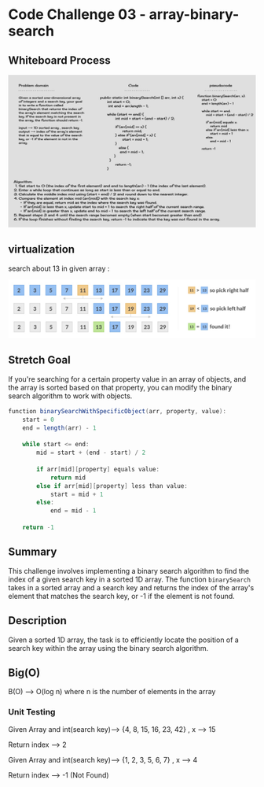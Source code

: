 # Code Challenge 03 - array-binary-search

## Whiteboard Process

![codeChalleng02](./whiteBordForBinarySearch.png)

## virtualization

search about 13 in given array :

![virtualization](./binary-search-1.jpg)

## Stretch Goal

If you're searching for a certain property value in an array of objects, and the array is sorted based on that property, you can modify the binary search algorithm to work with objects.

```java
function binarySearchWithSpecificObject(arr, property, value):
    start = 0
    end = length(arr) - 1

    while start <= end:
        mid = start + (end - start) / 2

        if arr[mid][property] equals value:
            return mid
        else if arr[mid][property] less than value:
            start = mid + 1
        else:
            end = mid - 1

    return -1

```

## Summary

This challenge involves implementing a binary search algorithm to find the index of a given search key in a sorted 1D array. The function `binarySearch` takes in a sorted array and a search key and returns the index of the array's element that matches the search key, or -1 if the element is not found.

## Description

Given a sorted 1D array, the task is to efficiently locate the position of a search key within the array using the binary search algorithm.

## Big(O)

B(O) -->  O(log n) where n is the number of elements in the array

### Unit Testing

Given Array and int(search key)--> {4, 8, 15, 16, 23, 42} , x --> 15

Return index --> 2

Given Array and int(search key)--> {1, 2, 3, 5, 6, 7} , x --> 4

Return index --> -1 (Not Found)
